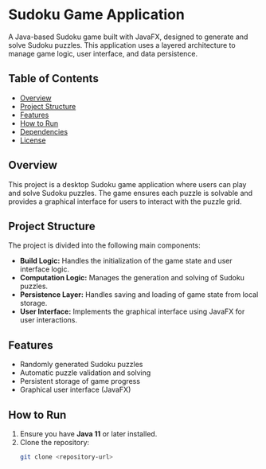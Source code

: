 # Sudoku Game Application

A Java-based Sudoku game built with JavaFX, designed to generate and solve Sudoku puzzles. This application uses a layered architecture to manage game logic, user interface, and data persistence.

## Table of Contents
- [Overview](#overview)
- [Project Structure](#project-structure)
- [Features](#features)
- [How to Run](#how-to-run)
- [Dependencies](#dependencies)
- [License](#license)

## Overview

This project is a desktop Sudoku game application where users can play and solve Sudoku puzzles. The game ensures each puzzle is solvable and provides a graphical interface for users to interact with the puzzle grid.

## Project Structure

The project is divided into the following main components:
- **Build Logic:** Handles the initialization of the game state and user interface logic.
- **Computation Logic:** Manages the generation and solving of Sudoku puzzles.
- **Persistence Layer:** Handles saving and loading of game state from local storage.
- **User Interface:** Implements the graphical interface using JavaFX for user interactions.

## Features
- Randomly generated Sudoku puzzles
- Automatic puzzle validation and solving
- Persistent storage of game progress
- Graphical user interface (JavaFX)

## How to Run

1. Ensure you have **Java 11** or later installed.
2. Clone the repository:
   ```bash
   git clone <repository-url>
